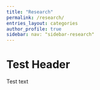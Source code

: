 ```yaml
---
title: "Research"
permalink: /research/
entries_layout: categories
author_profile: true
sidebar: nav: "sidebar-research"
---
```


# Test Header

Test text
